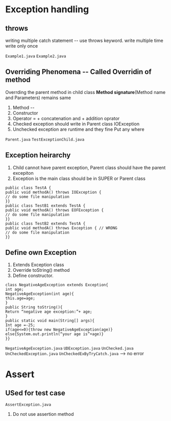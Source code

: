 # Exception handling

## throws

writing multiple catch statement -- use throws keyword.
write multiple time write only once

`Example1.java`
`Example2.java`

## Overriding Phenomena -- Called Overridin of method

Overrding the parent method in child class
**Method signature**(Method name and Parameters) remains same

1. Method --
2. Constructor
3. Operator = + concatenation and + addition oprator
4. Checked exception should write in Parent class IOException
5. Unchecked exception are runtime and they fine Put any where

`Parent.java`
`TestExceptionChild.java`

## Exception heirarchy

1. Child cannot have parent exception, Parent class should have the parent excepiton
2. Exception is the main class should be in SUPER or Parent class

```
public class TestA {
public void methodA() throws IOException {
// do some file manipulation
}}
public class TestB1 extends TestA {
public void methodA() throws EOFException {
// do some file manipulation
}}
public class TestB2 extends TestA {
public void methodA() throws Exception { // WRONG
// do some file manipulation
}}
```

## Define own Exception

1. Extends Exception class
2. Override toString() method
3. Define constructor.

```
class NegativeAgeException extends Exception{
int age;
NegativeAgeException(int age){
this.age=age;
}
public String toString(){
Return “negative age exception:”+ age;
}
public static void main(String[] args){
Int age =-25;
if(age<=0){throw new NegativeAgeException(age)}
else{System.out.println(“your age is”+age)}
}}
```

`NegativeAgeException.java`
`UDException.java`
`UnChecked.java`
`UnCheckedException.java`
`UnCheckedExByTryCatch.java` --> no error

# Assert

## USed for test case

`AssertException.java`

1. Do not use assertion method

